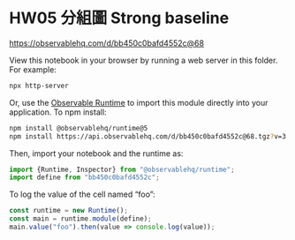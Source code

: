 # HW05 分組圖 Strong baseline

https://observablehq.com/d/bb450c0bafd4552c@68

View this notebook in your browser by running a web server in this folder. For
example:

~~~sh
npx http-server
~~~

Or, use the [Observable Runtime](https://github.com/observablehq/runtime) to
import this module directly into your application. To npm install:

~~~sh
npm install @observablehq/runtime@5
npm install https://api.observablehq.com/d/bb450c0bafd4552c@68.tgz?v=3
~~~

Then, import your notebook and the runtime as:

~~~js
import {Runtime, Inspector} from "@observablehq/runtime";
import define from "bb450c0bafd4552c";
~~~

To log the value of the cell named “foo”:

~~~js
const runtime = new Runtime();
const main = runtime.module(define);
main.value("foo").then(value => console.log(value));
~~~
